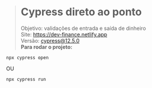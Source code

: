 > # Cypress direto ao ponto  
> Objetivo: validações de entrada e saída de dinheiro  
> Site: https://dev-finance.netlify.app  
> Versão: cypress@12.5.0  
**Para rodar o projeto:**

    npx cypress open
OU

    npx cypress run
